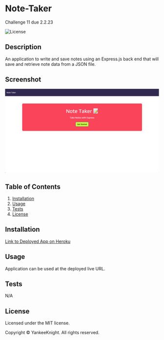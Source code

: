 # Note-Taker
Challenge 11 due 2.2.23

![License](https://img.shields.io/badge/license-MIT-blue.svg)

## Description
An application to write and save notes using an Express.js back end that will save and retrieve note data from a JSON file.

## Screenshot
![Screenshot](./public/assets/images/screenshot.png)

## Table of Contents
1. [Installation](#installation)
2. [Usage](#usage)
3. [Tests](#tests)
4. [License](#license)

## Installation
[Link to Deployed App on Heroku](https://desolate-peak-58504.herokuapp.com/) 

## Usage
Application can be used at the deployed live URL.

## Tests
N/A

## License

Licensed under the MIT license.

Copyright © YankeeKnight. All rights reserved.

